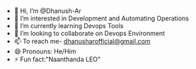 - 👋 Hi, I’m @Dhanush-Ar
- 👀 I’m interested in Development and Automating Operations
- 🌱 I’m currently learning Devops Tools
- 💞️ I’m looking to collaborate on Devops Environment
- 📫 To reach me- dhanusharofficial@gmail.com
- 😄 Pronouns: He/Him
- ⚡ Fun fact:"Naanthanda LEO"

<!---
Dhanush-Ar/Dhanush-Ar is a ✨ special ✨ repository because its `README.md` (this file) appears on your GitHub profile.
You can click the Preview link to take a look at your changes.
--->
